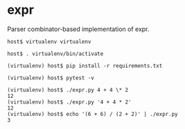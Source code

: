 # expr

Parser combinator-based implementation of expr.
```
host$ virtualenv virtualenv

host$ . virtualenv/bin/activate

(virtualenv) host$ pip install -r requirements.txt

(virtualenv) host$ pytest -v

(virtualenv) host$ ./expr.py 4 + 4 \* 2
12
(virtualenv) host$ ./expr.py '4 + 4 * 2'
12
(virtualenv) host$ echo '(6 + 6) / (2 + 2)' | ./expr.py
3
```
